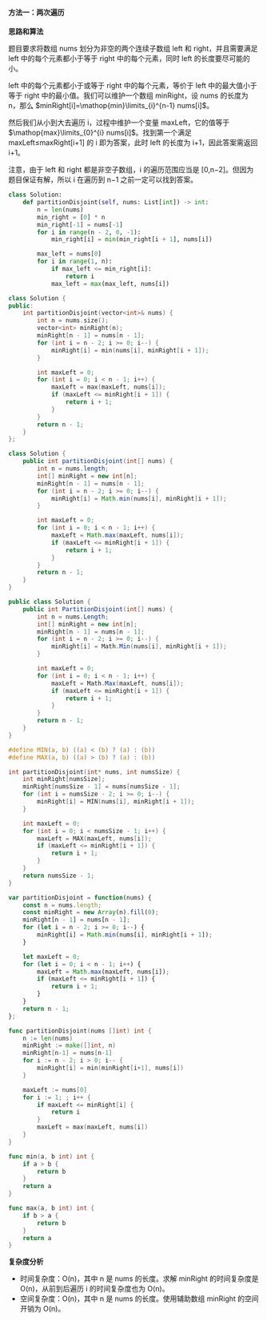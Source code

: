 ﻿#### [](https://leetcode.cn/problems/partition-array-into-disjoint-intervals/solution/fen-ge-shu-zu-by-leetcode-solution-t4pm//#方法一：两次遍历)方法一：两次遍历

**思路和算法**

题目要求将数组 nums 划分为非空的两个连续子数组 left 和 right，并且需要满足 left 中的每个元素都小于等于 right 中的每个元素，同时 left 的长度要尽可能的小。

left 中的每个元素都小于或等于 right 中的每个元素，等价于 left 中的最大值小于等于 right 中的最小值。我们可以维护一个数组 minRight，设 nums 的长度为 n，那么 $minRight[i]=\mathop{min}\limits_{i}^{n-1} nums[i]$。

然后我们从小到大去遍历 i，过程中维护一个变量 maxLeft，它的值等于 $\mathop{max}\limits_{0}^{i} nums[i]$。找到第一个满足 maxLeft≤maxRight[i+1] 的 i 即为答案，此时 left 的长度为 i+1，因此答案需返回 i+1。

注意，由于 left 和 right 都是非空子数组，i 的遍历范围应当是 [0,n−2]。但因为题目保证有解，所以 i 在遍历到 n−1 之前一定可以找到答案。

```Python
class Solution:
    def partitionDisjoint(self, nums: List[int]) -> int:
        n = len(nums)
        min_right = [0] * n
        min_right[-1] = nums[-1]
        for i in range(n - 2, 0, -1):
            min_right[i] = min(min_right[i + 1], nums[i])

        max_left = nums[0]
        for i in range(1, n):
            if max_left <= min_right[i]:
                return i
            max_left = max(max_left, nums[i])
```

```C++
class Solution {
public:
    int partitionDisjoint(vector<int>& nums) {
        int n = nums.size();
        vector<int> minRight(n);
        minRight[n - 1] = nums[n - 1];
        for (int i = n - 2; i >= 0; i--) {
            minRight[i] = min(nums[i], minRight[i + 1]);
        }

        int maxLeft = 0;
        for (int i = 0; i < n - 1; i++) {
            maxLeft = max(maxLeft, nums[i]);
            if (maxLeft <= minRight[i + 1]) {
                return i + 1;
            }
        }
        return n - 1;
    }
};
```

```Java
class Solution {
    public int partitionDisjoint(int[] nums) {
        int n = nums.length;
        int[] minRight = new int[n];
        minRight[n - 1] = nums[n - 1];
        for (int i = n - 2; i >= 0; i--) {
            minRight[i] = Math.min(nums[i], minRight[i + 1]);
        }

        int maxLeft = 0;
        for (int i = 0; i < n - 1; i++) {
            maxLeft = Math.max(maxLeft, nums[i]);
            if (maxLeft <= minRight[i + 1]) {
                return i + 1;
            }
        }
        return n - 1;
    }
}
```

```C#
public class Solution {
    public int PartitionDisjoint(int[] nums) {
        int n = nums.Length;
        int[] minRight = new int[n];
        minRight[n - 1] = nums[n - 1];
        for (int i = n - 2; i >= 0; i--) {
            minRight[i] = Math.Min(nums[i], minRight[i + 1]);
        }

        int maxLeft = 0;
        for (int i = 0; i < n - 1; i++) {
            maxLeft = Math.Max(maxLeft, nums[i]);
            if (maxLeft <= minRight[i + 1]) {
                return i + 1;
            }
        }
        return n - 1;
    }
}
```

```C
#define MIN(a, b) ((a) < (b) ? (a) : (b))
#define MAX(a, b) ((a) > (b) ? (a) : (b))

int partitionDisjoint(int* nums, int numsSize) {
    int minRight[numsSize];
    minRight[numsSize - 1] = nums[numsSize - 1];
    for (int i = numsSize - 2; i >= 0; i--) {
        minRight[i] = MIN(nums[i], minRight[i + 1]);
    }

    int maxLeft = 0;
    for (int i = 0; i < numsSize - 1; i++) {
        maxLeft = MAX(maxLeft, nums[i]);
        if (maxLeft <= minRight[i + 1]) {
            return i + 1;
        }
    }
    return numsSize - 1;
}
```

```JavaScript
var partitionDisjoint = function(nums) {
    const n = nums.length;
    const minRight = new Array(n).fill(0);
    minRight[n - 1] = nums[n - 1];
    for (let i = n - 2; i >= 0; i--) {
        minRight[i] = Math.min(nums[i], minRight[i + 1]);
    }

    let maxLeft = 0;
    for (let i = 0; i < n - 1; i++) {
        maxLeft = Math.max(maxLeft, nums[i]);
        if (maxLeft <= minRight[i + 1]) {
            return i + 1;
        }
    }
    return n - 1;
};
```

```Go
func partitionDisjoint(nums []int) int {
    n := len(nums)
    minRight := make([]int, n)
    minRight[n-1] = nums[n-1]
    for i := n - 2; i > 0; i-- {
        minRight[i] = min(minRight[i+1], nums[i])
    }

    maxLeft := nums[0]
    for i := 1; ; i++ {
        if maxLeft <= minRight[i] {
            return i
        }
        maxLeft = max(maxLeft, nums[i])
    }
}

func min(a, b int) int {
    if a > b {
        return b
    }
    return a
}

func max(a, b int) int {
    if b > a {
        return b
    }
    return a
}
```

**复杂度分析**

-   时间复杂度：O(n)，其中 n 是 nums 的长度。求解 minRight 的时间复杂度是 O(n)，从前到后遍历 i 的时间复杂度也为 O(n)。
-   空间复杂度：O(n)，其中 n 是 nums 的长度。使用辅助数组 minRight 的空间开销为 O(n)。

